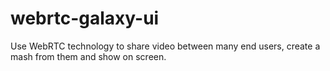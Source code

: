 webrtc-galaxy-ui
================

Use WebRTC technology to share video between many end users, create a mash from them and show on screen.
